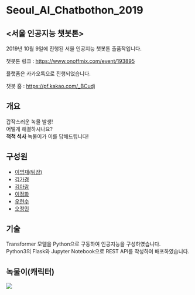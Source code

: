 # Seoul_AI_Chatbothon_2019
## <서울 인공지능 챗봇톤>
2019년 10월 9일에 진행된 서울 인공지능 챗봇톤 출품작입니다.

챗봇톤 링크 : https://www.onoffmix.com/event/193895

플랫폼은 카카오톡으로 진행되었습니다.  

챗봇 홈 : https://pf.kakao.com/_BCudj

## 개요
갑작스러운 녹물 발생!  
어떻게 해결하시나요?  
**척척 석사** 녹물이가 이를 답해드립니다!

## 구성원
- [이명재(팀장)](https://github.com/CHUUUU)
- [김가경](https://github.com/irobii)
- [김아람](https://github.com/Aram1004)
- [이정화](https://github.com/jeonghwa1)
- [우현수](https://github.com/hyaluronicc)
- [오정민](https://github.com/owjs3901)


## 기술
Transformer 모델을 Python으로 구동하여 인공지능을 구성하였습니다.  
Python3의 Flask와 Jupyter Notebook으로 REST API를 작성하여 배포하였습니다.

## 녹물이(캐릭터)



![](./character/gif%20character.gif)
